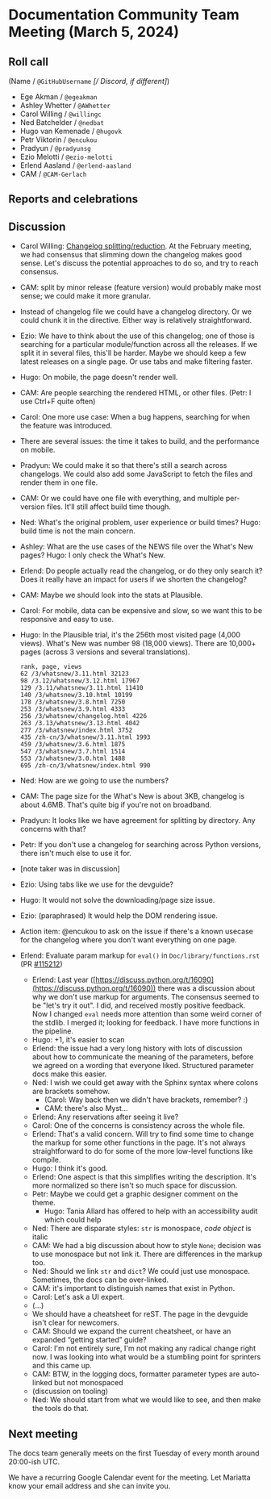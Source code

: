# Documentation Community Team Meeting (March 5, 2024)


## Roll call

(Name / `@GitHubUsername` *[/ Discord, if different]*)

- Ege Akman / `@egeakman`
- Ashley Whetter / `@AWhetter`
- Carol Willing / `@willingc`
- Ned Batchelder / `@nedbat`
- Hugo van Kemenade / `@hugovk`
- Petr Viktorin / `@encukou`
- Pradyun / `@pradyunsg`
- Ezio Melotti / `@ezio-melotti`
- Erlend Aasland / `@erlend-aasland`
- CAM / `@CAM-Gerlach`

## Reports and celebrations

## Discussion

  - Carol Willing: [Changelog splitting/reduction](https://github.com/python/docs-community/issues/98). At the February meeting, we had consensus that slimming down the changelog makes good sense. Let's discuss the potential approaches to do so, and try to reach consensus.
  - CAM: split by minor release (feature version) would probably make most sense; we could make it more granular.
  - Instead of changelog file we could have a changelog directory. Or we could chunk it in the directive. Either way is relatively straightforward.
  - Ezio: We have to think about the use of this changelog; one of those is searching for a particular module/function across all the releases. If we split it in several files, this'll be harder. Maybe we should keep a few latest releases on a single page. Or use tabs and make filtering faster.
  - Hugo: On mobile, the page doesn't render well.
  - CAM: Are people searching the rendered HTML, or other files. (Petr: I use Ctrl+F quite often)
  - Carol: One more use case: When a bug happens, searching for when the feature was introduced.
  - There are several issues: the time it takes to build, and the performance on mobile.
  - Pradyun: We could make it so that there's still a search across changelogs. We could also add some JavaScript to fetch the files and render them in one file.
  - CAM: Or we could have one file with everything, and multiple per-version files. It'll still affect build time though.
  - Ned: What's the original problem, user experience or build times? Hugo: build time is not the main concern.
  - Ashley: What are the use cases of the NEWS file over the What's New pages? Hugo: I only check the What's New.
  - Erlend: Do people actually read the changelog, or do they only search it? Does it really have an impact for users if we shorten the changelog?
  - CAM: Maybe we should look into the stats at Plausible.
  - Carol: For mobile, data can be expensive and slow, so we want this to be responsive and easy to use.
  - Hugo: In the Plausible trial, it's the 256th most visited page (4,000 views). What's New was number 98 (18,000 views). There are 10,000+ pages (across 3 versions and several translations).
    ```
    rank, page, views
    62 /3/whatsnew/3.11.html 32123
    98 /3.12/whatsnew/3.12.html 17967
    129 /3.11/whatsnew/3.11.html 11410
    140 /3/whatsnew/3.10.html 10199
    178 /3/whatsnew/3.8.html 7250
    253 /3/whatsnew/3.9.html 4333
    256 /3/whatsnew/changelog.html 4226
    263 /3.13/whatsnew/3.13.html 4042
    277 /3/whatsnew/index.html 3752
    435 /zh-cn/3/whatsnew/3.11.html 1993
    459 /3/whatsnew/3.6.html 1875
    547 /3/whatsnew/3.7.html 1514
    553 /3/whatsnew/3.0.html 1488
    695 /zh-cn/3/whatsnew/index.html 990
    ```
  - Ned: How are we going to use the numbers?
  - CAM: The page size for the What's New is about 3KB, changelog is about 4.6MB. That's quite big if you're not on broadband.
  - Pradyun: It looks like we have agreement for splitting by directory. Any concerns with that?
  - Petr: If you don't use a changelog for searching across Python versions, there isn't much else to use it for.
  - [note taker was in discussion]
  - Ezio: Using tabs like we use for the devguide?
  - Hugo: It would not solve the downloading/page size issue.
  - Ezio: (paraphrased) It would help the DOM rendering issue.
  - Action item: @encukou to ask on the issue if there's a known usecase for the changelog where you don't want everything on one page.

- Erlend: Evaluate param markup for `eval()` in `Doc/library/functions.rst` (PR [#115212](https://github.com/python/cpython/pull/115212))

  - Erlend: Last year ([https://discuss.python.org/t/16090](https://discuss.python.org/t/16090)) there was a discussion about why we don't use markup for arguments. The consensus seemed to be "let's try it out". I did, and received mostly positive feedback. Now I changed `eval` needs more attention than some weird corner of the stdlib. I merged it; looking for feedback. I have more functions in the pipeline.
  - Hugo: +1, it's easier to scan
  - Erlend: the issue had a very long history with lots of discussion about how to communicate the meaning of the parameters, before we agreed on a wording that everyone liked. Structured parameter docs make this easier.
  - Ned: I wish we could get away with the Sphinx syntax where colons are brackets somehow.
    - (Carol: Way back then we didn't have brackets, remember? :)
    - CAM: there's also Myst...
  - Erlend: Any reservations after seeing it live?
  - Carol: One of the concerns is consistency across the whole file.
  - Erlend: That's a valid concern. Will try to find some time to change the markup for some other functions in the page. It's not always straightforward to do for some of the more low-level functions like compile.
  - Hugo: I think it's good.
  - Erlend: One aspect is that this simplifies writing the description. It's more normalized so there isn't so much space for discussion.
  - Petr: Maybe we could get a graphic designer comment on the theme.
    - Hugo: Tania Allard has offered to help with an accessibility audit which could help
  - Ned: There are disparate styles: `str` is monospace, *code object* is italic
  - CAM: We had a big discussion about how to style `None`; decision was to use monospace but not link it. There are differences in the markup too.
  - Ned: Should we link `str` and `dict`? We could just use monospace. Sometimes, the docs can be over-linked.
  - CAM: it's important to distinguish names that exist in Python.
  - Carol: Let's ask a UI expert.
  - (...)
  - We should have a cheatsheet for reST. The page in the devguide isn't clear for newcomers.
  - CAM: Should we expand the current cheatsheet, or have an expanded “getting started” guide?
  - Carol: I'm not entirely sure, I'm not making any radical change right now. I was looking into what would be a stumbling point for sprinters and this came up.
  - CAM: BTW, in the logging docs, formatter parameter types are auto-linked but not monospaced
  - (discussion on tooling)
  - Ned: We should start from what we would like to see, and then make the tools do that.

## Next meeting

The docs team generally meets on the first Tuesday of every month around 20:00-ish UTC.

We have a recurring Google Calendar event for the meeting.
Let Mariatta know your email address and she can invite you.
